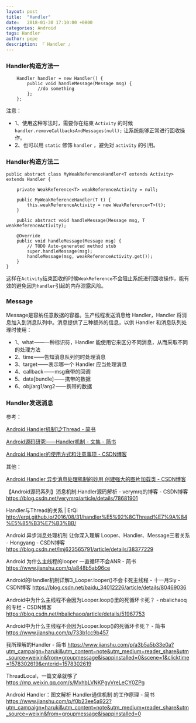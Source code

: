 ```yaml
---
layout: post
title:  "Handler"
date:   2018-01-30 17:10:00 +0800
categories: Android
tags: Handler
author: pepe
description: 『 Handler 』
---
```


### Handler构造方法一
```
    Handler handler = new Handler() {
        public void handleMessage(Message msg) {
            //do something
        };
    };
``` 
注意：

* 1、使用这种写法时，需要你在结束 `Activity` 的时候 `handler.removeCallbacksAndMessages(null);` 让系统能够正常进行回收操作。
* 2、也可以用 `static` 修饰 `handler` ，避免对 `activity` 的引用。


### Handler构造方法二
```
public abstract class MyWeakReferenceHandler<T extends Activity> extends Handler {  
  
    private WeakReference<T> weakReferenceActivity = null;  
  
    public MyWeakReferenceHandler(T t) {  
        this.weakReferenceActivity = new WeakReference<T>(t);  
    }  
  
    public abstract void handleMessage(Message msg, T weakReferenceActivity);  
  
    @Override  
    public void handleMessage(Message msg) {  
        // TODO Auto-generated method stub  
        super.handleMessage(msg);  
        handleMessage(msg, weakReferenceActivity.get());  
    }  
}  
```
这样在`Activity`结束回收的时候`WeakReference`不会阻止系统进行回收操作，能有效的避免因为`handler`引起的内存泄露风险。

### Message

Message是容纳任意数据的容器。生产线程发送消息给 Handler，Handler 将消息加入到消息队列中。消息提供了三种额外的信息，以供 Handler 和消息队列处理时使用：

* 1、what ——一种标识符，Handler 能使用它来区分不同消息，从而采取不同的处理方法
* 2、time ——告知消息队列何时处理消息
* 3、target —— 表示哪一个 Handler 应当处理消息
* 4、callback —— msg自带的回调
* 5、data[bundle] —— 携带的数据
* 6、obj/arg1/arg2 —— 携带的数据

### Handler发送消息



参考：

[Android Handler机制1之Thread - 简书](https://www.jianshu.com/p/3d8f7ec1017a)

[Android源码研究——Handler机制 - 文集 - 简书](https://www.jianshu.com/nb/21173643)

[Android Handler的使用方式和注意事项 - CSDN博客](https://blog.csdn.net/u010177022/article/details/63278070)

其他：

[Android Handler 异步消息处理机制的妙用 创建强大的图片加载类 - CSDN博客](https://blog.csdn.net/lmj623565791/article/details/38476887)

【Android源码系列】消息机制:Handler源码解析 - verymrq的博客 - CSDN博客
https://blog.csdn.net/verymrq/article/details/78681901

Handler与Thread的关系 | ErQi
http://erqi.github.io/2016/08/31/handler%E5%92%8CThread%E7%9A%84%E5%85%B3%E7%B3%BB/

Android 异步消息处理机制 让你深入理解 Looper、Handler、Message三者关系 - Hongyang - CSDN博客
https://blog.csdn.net/lmj623565791/article/details/38377229

Android 为什么主线程的looper 一直循环不会ANR - 简书
https://www.jianshu.com/p/a848b5ab96ce

Android的Handler机制详解3_Looper.looper()不会卡死主线程 - 十一月Siy - CSDN博客
https://blog.csdn.net/baidu_34012226/article/details/80469036

Android中为什么主线程不会因为Looper.loop()里的死循环卡死？ - nbalichaoq的专栏 - CSDN博客
https://blog.csdn.net/nbalichaoq/article/details/51967753

Android中为什么主线程不会因为Looper.loop()的死循环卡死？ - 简书
https://www.jianshu.com/p/733b1cc9b457

我所理解的Handler - 简书
https://www.jianshu.com/p/a3b5a5b33e0a?utm_campaign=haruki&utm_content=note&utm_medium=reader_share&utm_source=weixin&from=groupmessage&isappinstalled=0&scene=1&clicktime=1578302619&enterid=1578302619

ThreadLocal，一篇文章就够了
https://mp.weixin.qq.com/s/MxhbLVNKPgyVreLeCY0ZPg

Android Handler：图文解析 Handler通信机制 的工作原理 - 简书
https://www.jianshu.com/p/f0b23ee5a922?utm_campaign=haruki&utm_content=note&utm_medium=reader_share&utm_source=weixin&from=groupmessage&isappinstalled=0





